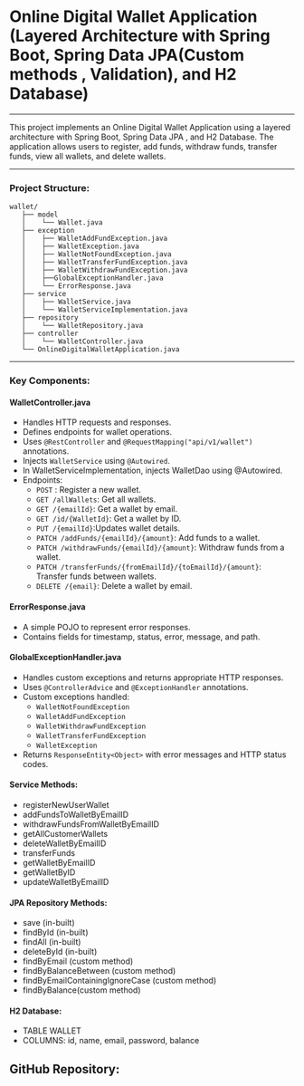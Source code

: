 # Online Digital Wallet Application (Layered Architecture with Spring Boot, Spring Data JPA(Custom methods , Validation), and H2 Database)

---

This project implements an Online Digital Wallet Application using a layered architecture with Spring Boot, Spring Data JPA , and H2 Database. The application allows users to register, add funds, withdraw funds, transfer funds, view all wallets, and delete wallets.

---

### Project Structure:
```
wallet/
   ├── model
   │    └── Wallet.java
   ├── exception    
   │    ├── WalletAddFundException.java
   │    ├── WalletException.java
   │    ├── WalletNotFoundException.java
   │    ├── WalletTransferFundException.java
   │    ├── WalletWithdrawFundException.java
   │    ├──GlobalExceptionHandler.java
   │    └── ErrorResponse.java
   ├── service
   │    ├── WalletService.java
   │    └── WalletServiceImplementation.java
   ├── repository
   │    └── WalletRepository.java
   ├── controller
   │    └── WalletController.java 
   └── OnlineDigitalWalletApplication.java

```

---

### Key Components:

#### WalletController.java
- Handles HTTP requests and responses.
- Defines endpoints for wallet operations.
- Uses `@RestController` and `@RequestMapping("api/v1/wallet")` annotations.
- Injects `WalletService` using `@Autowired`.
- In WalletServiceImplementation, injects WalletDao using @Autowired.
- Endpoints:
    - `POST` : Register a new wallet.
    - `GET /allWallets`: Get all wallets.
    - `GET /{emailId}`: Get a wallet by email.
    - `GET /id/{WalletId}`: Get a wallet by ID.
    - `PUT /{emailId}`:Updates wallet details.
    - `PATCH /addFunds/{emailId}/{amount}`: Add funds to a wallet.
    - `PATCH /withdrawFunds/{emailId}/{amount}`: Withdraw funds from a wallet.
    - `PATCH /transferFunds/{fromEmailId}/{toEmailId}/{amount}`: Transfer funds between wallets.
    - `DELETE /{email}`: Delete a wallet by email.

#### ErrorResponse.java
- A simple POJO to represent error responses.
- Contains fields for timestamp, status, error, message, and path.


#### GlobalExceptionHandler.java
- Handles custom exceptions and returns appropriate HTTP responses.
- Uses `@ControllerAdvice` and `@ExceptionHandler` annotations.
- Custom exceptions handled:
    - `WalletNotFoundException`
    - `WalletAddFundException`
    - `WalletWithdrawFundException`
    - `WalletTransferFundException`
    - `WalletException`
- Returns `ResponseEntity<Object>` with error messages and HTTP status codes.


#### Service Methods:
- registerNewUserWallet
- addFundsToWalletByEmailID
- withdrawFundsFromWalletByEmailID
- getAllCustomerWallets
- deleteWalletByEmailID
- transferFunds
- getWalletByEmailID
- getWalletByID
- updateWalletByEmailID

#### JPA Repository Methods:
- save (in-built)
- findById (in-built)
- findAll (in-built)
- deleteById (in-built)
- findByEmail (custom method)
- findByBalanceBetween (custom method)
- findByEmailContainingIgnoreCase (custom method)
- findByBalance(custom method)


#### H2 Database:
- TABLE WALLET
- COLUMNS: id, name, email, password, balance

## GitHub Repository: 